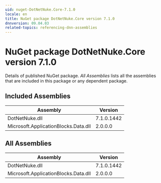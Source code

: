 ```yaml
---
uid: nuget-DotNetNuke.Core-7.1.0
locale: en
title: NuGet package DotNetNuke.Core version 7.1.0
dnnversion: 09.04.03
related-topics: referencing-dnn-assemblies
---
```


# NuGet package DotNetNuke.Core version 7.1.0
Details of published NuGet package.
*All Assemblies* lists all the assemblies that are included in this package or any dependent package.

## Included Assemblies

|Assembly|Version|
|---|---|
|DotNetNuke.dll|7.1.0.1442|
|Microsoft.ApplicationBlocks.Data.dll|2.0.0.0|

## All Assemblies

|Assembly|Version|
|---|---|
|DotNetNuke.dll|7.1.0.1442|
|Microsoft.ApplicationBlocks.Data.dll|2.0.0.0|

